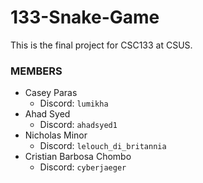 # 133-Snake-Game
This is the final project for CSC133 at CSUS.
  ### MEMBERS
- Casey Paras
    - Discord: `lumikha`
- Ahad Syed
    - Discord: `ahadsyed1`
- Nicholas Minor
    - Discord: `lelouch_di_britannia`
- Cristian Barbosa Chombo
    - Discord: `cyberjaeger`
